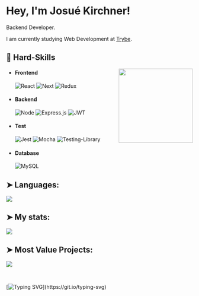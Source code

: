 # Hey, I'm Josué Kirchner!

Backend Developer.

I am currently studying Web Development at [Trybe](https://www.betrybe.com).

## 🔭 Hard-Skills
<div align="center">
  <img align="right" src="https://octodex.github.com/images/daftpunktocat-guy.gif" height="200px" />
</div>

  - #### Frontend
    ![React](https://img.shields.io/badge/React-20232A?style=for-the-badge&logo=react&logoColor=61DAFB)
    ![Next](https://img.shields.io/badge/next.js-000000?style=for-the-badge&logo=nextdotjs&logoColor=white)
    ![Redux](https://img.shields.io/badge/redux-%23593d88.svg?style=for-the-badge&logo=redux&logoColor=white)

 - #### Backend
    ![Node](https://img.shields.io/badge/Node.js-339933?style=for-the-badge&logo=nodedotjs&logoColor=white)
    ![Express.js](https://img.shields.io/badge/express.js-%23404d59.svg?style=for-the-badge&logo=express&logoColor=%2361DAFB)
    ![JWT](https://img.shields.io/badge/JWT-black?style=for-the-badge&logo=JSON%20web%20tokens)

 - #### Test
    ![Jest](https://img.shields.io/badge/-jest-%23C21325?style=for-the-badge&logo=jest&logoColor=white)
    ![Mocha](https://img.shields.io/badge/-mocha-%238D6748?style=for-the-badge&logo=mocha&logoColor=white)
    ![Testing-Library](https://img.shields.io/badge/-TestingLibrary-%23E33332?style=for-the-badge&logo=testing-library&logoColor=white)
    

 - #### Database
    ![MySQL](https://img.shields.io/badge/mysql-%2300f.svg?style=for-the-badge&logo=mysql&logoColor=white)


## ➤ Languages:
<a href="https://github.com/EuJosue">
    <img align="center" src="https://github-readme-stats.anuraghazra1.vercel.app/api/top-langs/?username=EuJosue&layout=compact&theme=vision-friendly-dark" />
</a>

## ➤ My stats:
  <a href="https://github.com/EuJosue">
    <img align="center" src="https://github-readme-stats.anuraghazra1.vercel.app/api?username=EuJosue&theme=vision-friendly-dark&show_icons=true" />
</a>
  
  
## ➤ Most Value Projects:
  <a href="https://github.com/EuJosue/project-soccer-club">
    <img align="center" src="https://github-readme-stats.anuraghazra1.vercel.app/api/pin/?username=EuJosue&repo=project-soccer-club&theme=vision-friendly-dark" />
  </a>

&nbsp;

[![Typing SVG](https://readme-typing-svg.demolab.com?font=Fira+Code&pause=1000&color=FFB000&width=435&lines=Coffee+is+always+a+good+idea!)](https://git.io/typing-svg)
 

